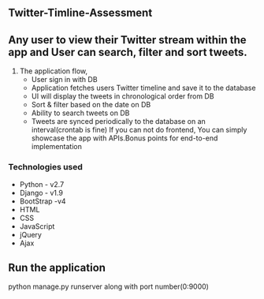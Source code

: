 ## Twitter-Timline-Assessment
## Any user to view their Twitter stream within the app and User can search, filter and sort tweets.

1. The application flow,
    * User sign in with DB
    * Application fetches users Twitter timeline and save it to the database
    * UI will display the tweets in chronological order from DB
    * Sort & filter based on the date on DB
    * Ability to search tweets on DB
    * Tweets are synced periodically to the database on an interval(crontab is fine)  If you can not do frontend, You can simply showcase the app with APIs.Bonus points for end-to-end implementation

### Technologies used
   * Python - v2.7
   * Django - v1.9
   * BootStrap -v4
   * HTML 
   * CSS
   * JavaScript
   * jQuery
   * Ajax
## Run the application
python manage.py runserver along with port number(0:9000)
